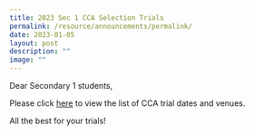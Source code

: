 ```yaml
---
title: 2023 Sec 1 CCA Selection Trials
permalink: /resource/announcements/permalink/
date: 2023-01-05
layout: post
description: ""
image: ""
---
```

Dear Secondary 1 students,

Please click [here](/files/Sec%201%20CCA%20Selection%20Trials.pdf) to view the list of CCA trial dates and venues. 

All the best for your trials!
